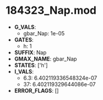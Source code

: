 # 184323_Nap.mod

- **G_VALS**:
  - gbar_Nap: 1e-05
- **GATES**:
  - h: 1
- **SUFFIX**: Nap
- **GMAX_NAME**: gbar_Nap
- **STATES**: ['h']
- **I_VALS**:
  - 6.3: 6.402119336548324e-07
  - 37: 6.402119329644086e-07
- **ERROR_FLAGS**: []
